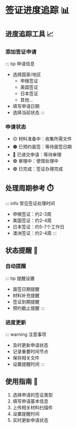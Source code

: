 # 签证进度追踪 📊

## 进度追踪工具 📈

### 添加签证申请

::: tip 申请信息
- 选择国家/地区
  - 申根签证
  - 美国签证
  - 日本签证
  - 其他...
- 填写申请日期
- 选择当前状态
:::

### 申请状态
- 🟡 材料准备中：收集所需文件
- 🟠 已预约面签：等待面签日期
- 🔵 已递交申请：等待审理
- 🟣 审理中：使馆处理中
- 🟢 已完成：签证办理完成

## 处理周期参考 ⏱️

::: info 常见签证处理时间
- 申根签证：约2-3周
- 美国签证：约2-4周
- 日本签证：约5-7个工作日
- 澳洲签证：约2-4周
:::

## 状态提醒 📱

### 自动提醒
::: tip 提醒设置
- 面签日期提醒
- 材料补充提醒
- 签证到期提醒
- 预约截止提醒
:::

### 进度更新
::: warning 注意事项
- 及时更新申请状态
- 记录重要时间节点
- 保存相关文件
- 设置提醒时间
:::

## 使用指南 📖

1. 选择申请的签证类型
2. 填写申请基本信息
3. 上传相关材料扫描件
4. 设置提醒时间
5. 实时更新申请状态 